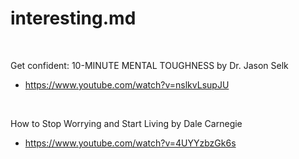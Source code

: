 # interesting.md

&nbsp;

Get confident: 10-MINUTE MENTAL TOUGHNESS by Dr. Jason Selk
* https://www.youtube.com/watch?v=nslkvLsupJU

&nbsp;

How to Stop Worrying and Start Living by Dale Carnegie
* https://www.youtube.com/watch?v=4UYYzbzGk6s

&nbsp;
